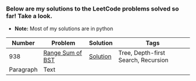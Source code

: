 ### Below are my solutions to the LeetCode problems solved so far! Take a look. 
* **Note:** Most of my solutions are in python


| **Number**      | **Problem**     |  **Solution**    | **Tags**        |
| ----------- | ----------- |  ----------- | ----------- |
| 938      | [Range Sum of BST](https://leetcode.com/problems/range-sum-of-bst/)      | [Solution](https://github.com/utkarshsharma614/LeetCode-Solutions/blob/main/Solutions/RangeSumBST.py)      | Tree, Depth-first Search, Recursion
| Paragraph   | Text        |
